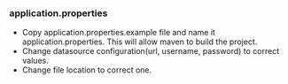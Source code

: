 ### application.properties
- Copy application.properties.example file and name it application.properties. This will allow maven to build the project.
- Change datasource configuration(url, username, password) to correct values.
- Change file location to correct one.

